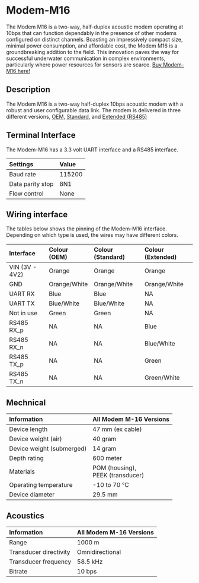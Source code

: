 # Modem-M16

The Modem M16 is a two-way, half-duplex acoustic modem operating at 10bps that can function dependably in the presence of other modems configured on distinct channels. Boasting an impressively compact size, minimal power consumption, and affordable cost, the Modem M16 is a groundbreaking addition to the field. This innovation paves the way for successful underwater communication in complex environments, particularly where power resources for sensors are scarce.
[Buy Modem-M16 here!](https://waterlinked.com/shop/modem-m16-186)

## Description

The Modem M16 is a two-way half-duplex 10bps acoustic modem with a robust and user configurable data link. The modem is delivered in three different versions, [OEM](https://waterlinked.com/shop/modem-m16-186#attr=111), [Standard](https://waterlinked.com/shop/modem-m16-186#attr=110), and [Extended (RS485)](https://waterlinked.com/shop/modem-m16-186#attr=112)

## Terminal Interface

The Modem-M16 has a 3.3 volt UART interface and a RS485 interface.

| Settings         | Value  |
| :--------------- | :----- |
| Baud rate        | 115200 |
| Data parity stop | 8N1    |
| Flow control     | None   |

## Wiring interface

The tables below shows the pinning of the Modem-M16 interface. Depending on which type is used, the wires may have different colors.

| Interface      | Colour (OEM)  | Colour (Standard) | Colour (Extended) |
| :------------- | :----------- | :--------------- | :--------------- |
| VIN (3V - 4V2) | Orange       | Orange           | Orange           |
| GND            | Orange/White | Orange/White     | Orange/White     |
| UART RX        | Blue         | Blue             | NA               |
| UART TX        | Blue/White   | Blue/White       | NA               |
| Not in use     | Green        | Green            | NA               |
| RS485 RX_p     | NA           | NA               | Blue             |
| RS485 RX_n     | NA           | NA               | Blue/White       |
| RS485 TX_p     | NA           | NA               | Green            |
| RS485 TX_n     | NA           | NA               | Green/White      |

## Mechnical

| Information               | All Modem M-16 Versions                |
| :------------------------ | :------------------------------------- |
| Device length             | 47 mm (ex cable)                       |
| Device weight (air)       | 40 gram                                |
| Device weight (submerged) | 14 gram                                |
| Depth rating              | 600 meter                              |
| Materials                 | POM (housing),<br /> PEEK (transducer) |
| Operating temperature     | -10 to 70 °C                           |
| Device diameter           | 29.5 mm                                |

## Acoustics

| Information               | All Modem M-16 Versions                |
| :------------------------ | :------------------------------------- |
| Range                     | 1000 m                                 |
| Transducer directivity    | Omnidirectional                        |
| Transducer frequency      | 58.5 kHz                               |
| Bitrate                   | 10 bps                                 |

